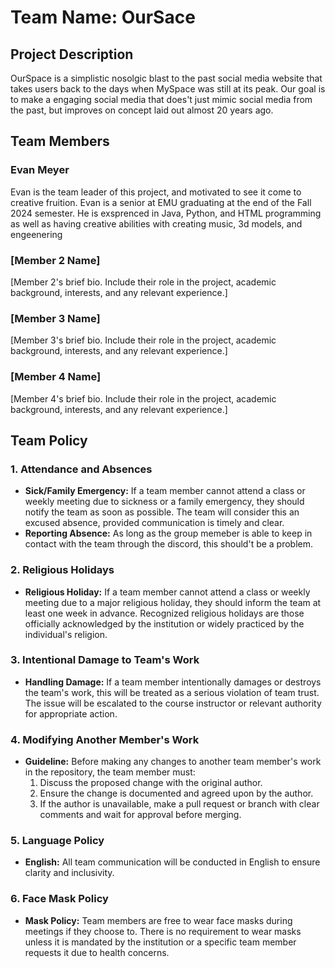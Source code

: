 # Team Name: OurSace

## Project Description
OurSpace is a simplistic nosolgic blast to the past social media website that takes users back to the days when MySpace was still at its peak. Our goal is to make a engaging social media that does't just mimic social media from the past, but improves on concept laid out almost 20 years ago.

## Team Members

### Evan Meyer
Evan is the team leader of this project, and motivated to see it come to creative fruition. Evan is a senior at EMU graduating at the end of the Fall 2024 semester. He is exsprenced in Java, Python, and HTML programming as well as having creative abilities with creating music, 3d models, and engeenering

### [Member 2 Name]
[Member 2's brief bio. Include their role in the project, academic background, interests, and any relevant experience.]

### [Member 3 Name]
[Member 3's brief bio. Include their role in the project, academic background, interests, and any relevant experience.]

### [Member 4 Name]
[Member 4's brief bio. Include their role in the project, academic background, interests, and any relevant experience.]

## Team Policy

### 1. Attendance and Absences
- **Sick/Family Emergency:** If a team member cannot attend a class or weekly meeting due to sickness or a family emergency, they should notify the team as soon as possible. The team will consider this an excused absence, provided communication is timely and clear.
- **Reporting Absence:** As long as the group memeber is able to keep in contact with the team through the discord, this should't be a problem.

### 2. Religious Holidays
- **Religious Holiday:** If a team member cannot attend a class or weekly meeting due to a major religious holiday, they should inform the team at least one week in advance. Recognized religious holidays are those officially acknowledged by the institution or widely practiced by the individual's religion.

### 3. Intentional Damage to Team's Work
- **Handling Damage:** If a team member intentionally damages or destroys the team's work, this will be treated as a serious violation of team trust. The issue will be escalated to the course instructor or relevant authority for appropriate action.

### 4. Modifying Another Member's Work
- **Guideline:** Before making any changes to another team member's work in the repository, the team member must:
  1. Discuss the proposed change with the original author.
  2. Ensure the change is documented and agreed upon by the author.
  3. If the author is unavailable, make a pull request or branch with clear comments and wait for approval before merging.
  
### 5. Language Policy
- **English:** All team communication will be conducted in English to ensure clarity and inclusivity.

### 6. Face Mask Policy
- **Mask Policy:** Team members are free to wear face masks during meetings if they choose to. There is no requirement to wear masks unless it is mandated by the institution or a specific team member requests it due to health concerns.
